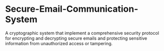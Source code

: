 # Secure-Email-Communication-System
 A cryptographic system that implement a comprehensive security protocol for encrypting and decrypting secure emails and protecting sensitive information from unauthorized access or tampering.
